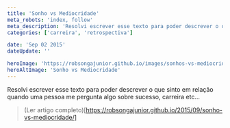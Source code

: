 ```yaml
---
title: 'Sonho vs Mediocridade'
meta_robots: 'index, follow'
meta_description: 'Resolvi escrever esse texto para poder descrever o que sinto em relação quando uma pessoa me pergunta algo sobre sucesso, carreira etc ......'
categories: ['carreira', 'retrospectiva']

date: 'Sep 02 2015'
dateUpdate: ''

heroImage: 'https://robsongajunior.github.io/images/sonhos-vs-mediocridade/cover.jpg'
heroAltImage: 'Sonho vs Mediocridade'
---
```


Resolvi escrever esse texto para poder descrever o que sinto em relação quando uma pessoa me pergunta algo sobre sucesso, carreira etc...

> (Ler artigo completo)[https://robsongajunior.github.io/2015/09/sonho-vs-mediocridade/]

